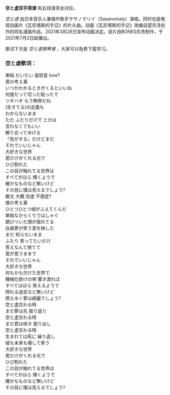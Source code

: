 

**空と虚双手简谱** 和五线谱完全对应。

_空と虚_
由日本音乐人兼唱作歌手ササノマリイ（Sasanomaly）演唱，同时也是电视动画片《瓦尼塔斯的手记》的片头曲。动画《瓦尼塔斯的手记》改编自望月淳创作的同名漫画作品，2021年3月28日宣布动画决定。该片由BONES负责制作，于2021年7月2日起播出。

歌词下方是 _空と虚钢琴谱_ ，大家可以免费下载学习。

### 空と虚歌词：

単純 だいたい 喜怒哀 love?  
君の考え事  
いつかわかるときがくるといいね  
何度だって切った貼ったで  
ツギハギ もう無惨だね  
(生きてる)の定義も  
わからないまま  
ただ ふたりだけで とかは  
言わなくてもいい  
解り合ってゆける  
『気がする』だけどまだ  
それでいいじゃん  
大好きな世界  
君だけがくれる光で  
ひび割れた  
この目が触れてる世界は  
すべてがほら 輝くようで  
確かなものなど無いけど  
その目に僕は見えるでしょう?  
散文 大概 空虚 不感症?  
僕の考え事  
ひとつひとつ嘘がふえてくんだ  
単純なからくりではしゃぐ  
錆びついた頭が揺れてる  
白昼夢が笑う君を映した  
まだ 知らないまま  
ふたり 笑ってたいだけ  
答えなんて捨てて  
君が思うままで  
それでいいじゃん  
大好きな世界  
何もかも欠けた世界で  
機械仕掛けの唄 響き渡れば  
すべてはほら 笑えるようで  
誇れる過去など無いけど  
燃えゆく夢は綺麗でしょう?  
空と虚交わる時  
まだ夢は先 振り返り  
空と虚交わる時  
まだ君は咲き 振り出し  
空と虚交わる時  
生まれては死に 繰り返し  
嘘も未来も壊して笑う  
大好きな世界  
君だけがくれる光で  
ひび割れた  
この目が触れてる世界は  
すべてがほら 輝くようで  
確かなものなど無いけど  
その目に僕は見えるでしょう?

